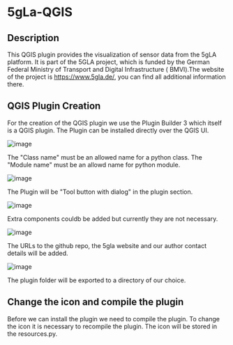 # 5gLa-QGIS
## Description
This QGIS plugin provides the visualization of sensor data from the 5gLA platform. It is part of the 5GLA project, which is funded by the German Federal Ministry of Transport and Digital Infrastructure ( BMVI).The website of the project is https://www.5gla.de/, you can find all additional information there.
## QGIS Plugin Creation
For the creation of the QGIS plugin we use the Plugin Builder 3 which itself is a QGIS plugin. The Plugin can be installed directly over the QGIS UI. 

![image](https://github.com/vitrum-connect/5gla-qgis/assets/86096399/ae974bdd-67e0-49ac-9afb-45e81a1f7f6b)

The "Class name" must be an allowed name for a python class. The "Module name" must be an allowd name for python module. 

![image](https://github.com/vitrum-connect/5gla-qgis/assets/86096399/a2a70c94-5edf-4b50-bb98-1f152bda301c)

The Plugin will be "Tool button with dialog" in the plugin section.

![image](https://github.com/vitrum-connect/5gla-qgis/assets/86096399/9fb9a322-083b-4297-ac9e-0fbf6e113d10)

Extra components couldb be added but currently they are not necessary. 

![image](https://github.com/vitrum-connect/5gla-qgis/assets/86096399/7a522356-8b3b-467b-837c-9440e41381af)

The URLs to the github repo, the 5gla website and our author contact details will be added. 

![image](https://github.com/vitrum-connect/5gla-qgis/assets/86096399/5519ce3b-350b-48a6-9a65-8a1fd89203e1)

The plugin folder will be exported to a directory of our choice. 

## Change the icon and compile the plugin

Before we can install the plugin we need to compile the plugin. To change the icon it is necessary to recompile the plugin. The icon will be stored in the resources.py. 
